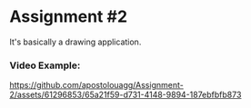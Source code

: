# Assignment #2

It's basically a drawing application.

### Video Example:

https://github.com/apostolouagg/Assignment-2/assets/61296853/65a21f59-d731-4148-9894-187ebfbfb873

